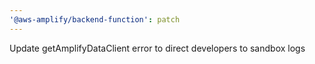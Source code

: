 ```yaml
---
'@aws-amplify/backend-function': patch
---
```


Update getAmplifyDataClient error to direct developers to sandbox logs
